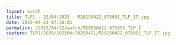 ```yaml
---
layout: watch
title: TLP1 - 22/04/2025 - M20250422_075001_TLP_1T.jpg
date: 2025-04-22 07:50:01
permalink: /2025/04/22/watch/M20250422_075001_TLP_1
capture: TLP1/2025/202504/20250421/M20250422_075001_TLP_1T.jpg
---
```

